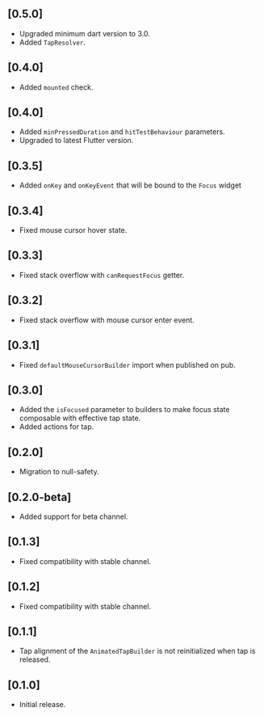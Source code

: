 ## [0.5.0]

* Upgraded minimum dart version to 3.0.
* Added `TapResolver`.

## [0.4.0]

* Added `mounted` check.

## [0.4.0]

* Added `minPressedDuration` and `hitTestBehaviour` parameters.
* Upgraded to latest Flutter version.

## [0.3.5]

* Added `onKey` and `onKeyEvent` that will be bound to the `Focus` widget

## [0.3.4]

* Fixed mouse cursor hover state.

## [0.3.3]

* Fixed stack overflow with `canRequestFocus` getter.

## [0.3.2]

* Fixed stack overflow with mouse cursor enter event.

## [0.3.1]

* Fixed `defaultMouseCursorBuilder` import when published on pub.

## [0.3.0]

* Added the `isFocused` parameter to builders to make focus state composable with effective tap state.
* Added actions for tap.

## [0.2.0]

* Migration to null-safety.

## [0.2.0-beta]

* Added support for beta channel.

## [0.1.3]

* Fixed compatibility with stable channel.

## [0.1.2]

* Fixed compatibility with stable channel.

## [0.1.1]

* Tap alignment of the `AnimatedTapBuilder` is not reinitialized when tap is released.

## [0.1.0]

* Initial release.
